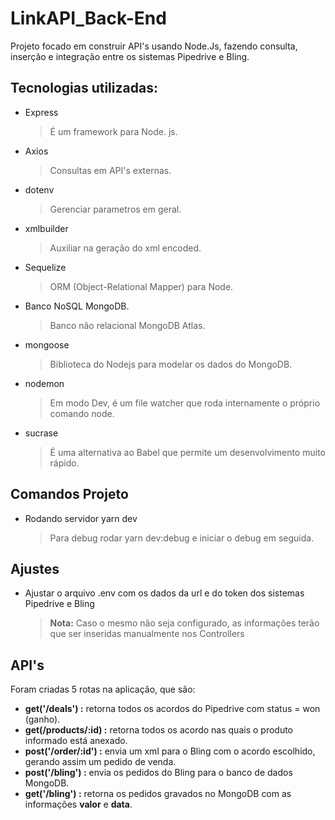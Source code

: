 # LinkAPI_Back-End

Projeto focado em construir API's usando Node.Js, fazendo consulta, inserção e integração entre os sistemas Pipedrive e Bling.

## Tecnologias utilizadas:

- Express
  > É um framework para Node. js.
  
- Axios
  > Consultas em API's externas.
  
- dotenv
  > Gerenciar parametros em geral.
  
- xmlbuilder
  > Auxiliar na geração do xml encoded.
  
- Sequelize
  > ORM (Object-Relational Mapper) para Node.
  
- Banco NoSQL MongoDB.
  > Banco não relacional MongoDB Atlas.
  
- mongoose
  >  Biblioteca do Nodejs para modelar os dados do MongoDB.
  
- nodemon
  > Em modo Dev, é um file watcher que roda internamente o próprio comando node.
  
- sucrase
  > É uma alternativa ao Babel que permite um desenvolvimento muito rápido.


## Comandos Projeto

- Rodando servidor yarn dev
  > Para debug rodar yarn dev:debug e iniciar o debug em seguida.

## Ajustes
- Ajustar o arquivo .env com os dados da url e do token dos sistemas Pipedrive e Bling
  > **Nota:** Caso o mesmo não seja configurado, as informações terão que ser inseridas manualmente nos Controllers

## API's
Foram criadas 5 rotas na aplicação, que são:

  - **get('/deals') :** retorna todos os acordos do Pipedrive com status = won (ganho).
  - **get(/products/:id) :** retorna todos os acordo nas quais o produto informado está anexado.
  - **post('/order/:id') :** envia um xml para o Bling com o acordo escolhido, gerando assim um pedido de venda.
  - **post('/bling') :** envia os pedidos do Bling para o banco de dados MongoDB.
  - **get('/bling') :** retorna os pedidos gravados no MongoDB com as informações **valor** e **data**.
 
